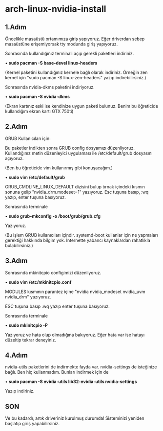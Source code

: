 # arch-linux-nvidia-install

## 1.Adım

Öncelikle masaüstü ortamımıza giriş yapıyoruz. Eğer driverdan sebep masaüstüne erişemiyorsak tty modunda giriş yapıyoruz.

Sonrasında kullandığınız terminali açıp gerekli paketleri indiriniz.

 • **sudo pacman -S base-devel linux-headers**

(Kernel paketini kullandığınız kernele bağlı olarak indiriniz. Örneğin zen kernel için "sudo pacman -S linux-zen-headers" yazıp indirebilirsiniz.)

Sonrasında nvidia-dkms paketini indiriyoruz.

 • **sudo pacman -S nvidia-dkms** 

(Ekran kartınız eski ise kendinize uygun paketi bulunuz. Benim bu öğreticide kullandığım ekran kartı GTX 750ti)

## 2.Adım

GRUB Kullanıcıları için:

Bu paketler indikten sonra GRUB config dosyamızı düzenliyoruz. Kullandığınız metin düzenleyici uygulaması ile /etc/default/grub dosyasını açıyoruz.

(Ben bu öğreticide vim kullanırmış gibi konuşacağım.)

 • **sudo vim /etc/default/grub**

GRUB_CMDLINE_LINUX_DEFAULT dizisini bulup tırnak içindeki kısmın sonuna gelip "nvidia_drm.modeset=1" yazıyoruz. Esc tuşuna basıp, :wq yazıp, enter tuşuna basıyoruz.

Sonrasında terminale 

 • **sudo grub-mkconfig -o /boot/grub/grub.cfg**

Yazıyoruz.

(Bu işlem GRUB kullanıcıları içindir. systemd-boot kullanlar için ne yapmaları gerektiği hakkında bilgim yok. İnternette yabancı kaynaklardan rahatlıkla bulabilirsiniz.)

## 3.Adım

Sonrasında mkinitcpio configimizi düzenliyoruz.

 • **sudo vim /etc/mkinitcpio.conf**

MODULES kısmının parantez içine "nvidia nvidia_modeset nvidia_uvm nvidia_drm" yazıyoruz.

ESC tuşuna basıp :wq yazıp enter tuşuna basıyoruz.

Sonrasında terminale 

 • **sudo mkinitcpio -P**

Yazıyoruz ve hata olup olmadığına bakıyoruz. Eğer hata var ise hatayı düzeltip tekrar deneyiniz.

## 4.Adım

nvidia-utils paketlerini de indirmekte fayda var. nvidia-settings de isteğinize bağlı. Ben hiç kullanmadım. Bunları indirmek için de

 • **sudo pacman -S nvidia-utils lib32-nvidia-utils nvidia-settings** 

Yazıp indiriniz.

## SON

Ve bu kadardı, artık driveriniz kurulmuş durumda! Sisteminizi yeniden başlatıp giriş yapabilirsiniz. 
